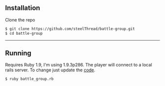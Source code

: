 ## Installation

Clone the repo

```bash
$ git clone https://github.com/steelThread/battle-group.git
$ cd battle-group
```

----
## Running

Requires Ruby 1.9, I'm using 1.9.3p286.  The player will connect to a local rails server.  To
change just update the [code](https://github.com/steelThread/battle-group/blob/master/battle_group.rb#L326).

```bash
$ ruby battle_group.rb
```